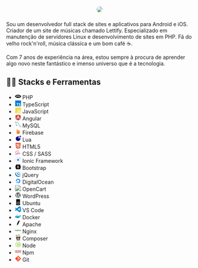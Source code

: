## <div align="center"><img style="border-radius: 20px;" src="https://media.tenor.com/NOYF3f82b_gAAAAC/programmer.gif"></div>

Sou um desenvolvedor full stack de sites e aplicativos para Android e iOS. Criador de um site de músicas chamado Lettify. Especializado em manutenção de servidores Linux e desenvolvimento de sites em PHP. Fã do velho rock'n'roll, música clássica e um bom café ☕.

Com 7 anos de experiência na área, estou sempre à procura de aprender algo novo neste fantástico e imenso universo que é a tecnologia. 

## 🧑‍💻 Stacks e Ferramentas
+ <img height="16" align="bottom" src="https://github.com/devicons/devicon/blob/master/icons/php/php-plain.svg"> PHP
+ <img height="16" src="https://github.com/devicons/devicon/blob/master/icons/typescript/typescript-plain.svg"> TypeScript
+ <img height="16" src="https://github.com/devicons/devicon/blob/master/icons/javascript/javascript-plain.svg"> JavaScript
+ <img height="16" src="https://github.com/devicons/devicon/blob/master/icons/angularjs/angularjs-plain.svg"> Angular
+ <img height="16" src="https://github.com/devicons/devicon/blob/master/icons/mysql/mysql-plain.svg"> MySQL
+ <img height="16" src="https://github.com/devicons/devicon/blob/master/icons/firebase/firebase-plain.svg"> Firebase
+ <img height="16" src="https://github.com/devicons/devicon/blob/master/icons/lua/lua-plain.svg"> Lua
+ <img height="16" src="https://github.com/devicons/devicon/blob/master/icons/html5/html5-plain.svg"> HTML5
+ <img height="16" src="https://github.com/devicons/devicon/blob/master/icons/sass/sass-original.svg"> CSS / SASS
+ <img height="16" src="https://github.com/devicons/devicon/blob/master/icons/ionic/ionic-original.svg"> Ionic Framework
+ <img height="16" src="https://github.com/devicons/devicon/blob/master/icons/bootstrap/bootstrap-plain.svg"> Bootstrap
+ <img height="16" src="https://github.com/devicons/devicon/blob/master/icons/jquery/jquery-plain.svg"> jQuery
+ <img height="16" src="https://github.com/devicons/devicon/blob/master/icons/digitalocean/digitalocean-original.svg"> DigitalOcean
+ <img height="16" src="https://upload.wikimedia.org/wikipedia/commons/1/1a/OpenCart_icon.svg"> OpenCart
+ <img height="16" src="https://github.com/devicons/devicon/blob/master/icons/wordpress/wordpress-plain.svg"> WordPress
+ <img height="16" src="https://github.com/devicons/devicon/blob/master/icons/ubuntu/ubuntu-plain.svg"> Ubuntu
+ <img height="16" src="https://github.com/devicons/devicon/blob/master/icons/vscode/vscode-original.svg"> VS Code
+ <img height="16" src="https://github.com/devicons/devicon/blob/master/icons/docker/docker-plain.svg"> Docker
+ <img height="16" src="https://github.com/devicons/devicon/blob/master/icons/apache/apache-plain.svg"> Apache
+ <img height="16" src="https://github.com/devicons/devicon/blob/master/icons/nginx/nginx-original.svg"> Nginx
+ <img height="16" src="https://github.com/devicons/devicon/blob/master/icons/composer/composer-original.svg"> Composer
+ <img height="16" src="https://github.com/devicons/devicon/blob/master/icons/nodejs/nodejs-original.svg"> Node
+ <img height="16" src="https://github.com/devicons/devicon/blob/master/icons/npm/npm-original-wordmark.svg"> Npm
+ <img height="16" src="https://github.com/devicons/devicon/blob/master/icons/git/git-original.svg"> Git

<!--
**willdevx/willdevx** is a ✨ _special_ ✨ repository because its `README.md` (this file) appears on your GitHub profile.

Here are some ideas to get you started:

- 🔭 I’m currently working on ...
- 🌱 I’m currently learning ...
- 👯 I’m looking to collaborate on ...
- 🤔 I’m looking for help with ...
- 💬 Ask me about ...
- 📫 How to reach me: ...
- 😄 Pronouns: ...
- ⚡ Fun fact: ...
-->
